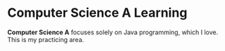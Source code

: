 # Computer Science A Learning

**Computer Science A** focuses solely on Java programming, which I love. This is my practicing area.